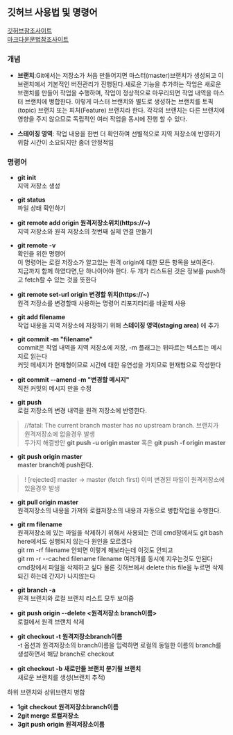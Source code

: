 ## 깃허브 사용법 및 명령어

[깃허브참조사이트](http://www.talkdev.net/git-%EA%B0%84%EB%8B%A8%ED%95%9C-%EC%82%AC%EC%9A%A9%EB%B2%95/)   
[마크다운문법참조사이트](https://heropy.blog/2017/09/30/markdown/)
### 개념

+ **브랜치**:Git에서는 저장소가 처음 만들어지면 마스터(master)브랜치가 생성되고 이 브랜치에서 기본적인 버전관리가 진행된다.새로운 기능을 추가하는 작업은 새로운 브랜치를 만들어 작업을 수행하며, 작업이 정상적으로 마무리되면 작업 내역을 마스터 브랜치에 병합한다. 이렇게 마스터 브랜치와 별도로 생성하는 브랜치를 토픽(topic) 브랜치 또는 피처(Feature) 브랜치라 한다. 각각의 브랜치는 다른 브랜치에 영향을 주지 않으므로 독립적인 여러 작업을 동시에 진행 할 수 있다.

+ **스테이징 영역**: 작업 내용을 한번 더 확인하여 선별적으로 지역 저장소에 반영하기 위함 시간이 소요되지만 좀더 안정적임
### 명령어
- **git init**   
지역 저장소 생성   

- **git status**   
파일 상태 확인하기   

- **git remote add origin 원격저장소위치(https://~)**   
지역 저장소와 원격 저장소의 첫번째 실제 연결 만들기   

- **git remote -v**   
확인을 위한 명령어   
이 명령어는 로컬 저장소가 알고있는 원격 origin에 대한 모든 항목을 보여준다.   
지금까지 함께 하였다면,단 하나이어야 한다. 두 개가 리스트된 것은 정보를 push하고 fetch할 수 있는 것을 뜻한다

- **git remote set-url origin 변경할 위치(https://~)**   
원격 저장소를 변경할때 사용하는 명령어 리포지터리를 바꿀때 사용    

- **git add filename**   
작업 내용을 지역 저장소에 저장하기 위해 **스테이징 영역(staging area)** 에 추가   

- **git commit -m "filename"**   
commit은 작업 내역을 지역 저장소에 저장, -m 플래그는 뒤따르는 텍스트는 메시지로 읽는다   
커밋 메세지가 현재형이므로 시간에 대한 유연성을 가지므로 현재형으로 작성한다   

- **git commit --amend -m "변경할 메시지"**  
직전 커밋의 메시지 만을 수정  

- **git push**   
로컬 저장소의 변경 내역을 원격 저장소에 반영한다.   
 > //fatal: The current branch master has no upstream branch. 브랜치가 원격저장소에 없을경우 발생   
 > 두가지 해결방안 **git push -u origin master** 혹은 **git push -f origin master**   
  

- **git push origin master**   
master branch에 push한다.   
> ! [rejected]        master -> master (fetch first) 이미 변경된 파일이 원격저장소에 있을경우 발생   

- **git pull origin master**   
원격저장소의 내용을 가져와 로컬저장소의 내용과 자동으로 병합작업을 수행한다.


- **git rm filename**   
원격저장소에 있는 파일을 삭제하기 위해서 사용되는 건데 cmd창에서도 git bash here에서도 실행되지 않는다 원인을 모르겠다   
git rm -rf filename 안되면 이렇게 해보라는데 이것도 안되고   
git rm -r --cached filename filename 여러개를 동시에 지우는것도 안된다   
cmd창에서 파일을 삭제하고 싶다 물론 깃허브에서 delete this file을 누르면 삭제되긴 하는데 간지가 나지않는다   

- **git branch -a**   
원격 브랜치와 로컬 브랜치 리스트 모두 보여줌

- **git push origin --delete <원격저장소 branch이름>**  
로컬에서 원격 브랜치 삭제  


- **git checkout -t 원격저장소branch이름**   
-t 옵션과 원격저장소의 branch이름을 입력하면 로컬의 동일한 이름의 branch를 생성하면서 해당 branch로 checkout   

- **git checkout -b 새로만들 브랜치 분기될 브랜치**   
새로운 브랜치를 생성(브랜치 추적)   
   
하위 브랜치와 상위브랜치 병합   
 - **1git checkout 원격저장소branch이름**   
 - **2git merge 로컬저장소**   
 - **3git push origin 원격저장소이름**   


